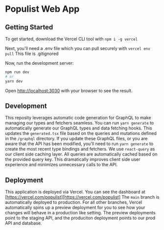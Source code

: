 # Populist Web App

## Getting Started

To get started, download the Vercel CLI tool with `npm i -g vercel`

Next, you'll need a .env file which you can pull securely with `vercel env pull` This file is .gitignored

Now, run the development server:

```bash
npm run dev
# or
yarn dev
```

Open [http://localhost:3030](http://localhost:3030) with your browser to see the result.

## Development

This reposity leverages automatic code generation for GraphQL to make managing our types and fetchers seamless. You can run `yarn generate` to automatically generate our GraphQL types and data fetching hooks. This updates the `generated.tsx` file based on the queries and mutations defined in the `/graphql` directory. If you update these GraphQL files, or you are aware that the API has been modified, you'll need to run `yarn generate` to create the most recent type bindings and fetchers. We use `react-query` as our client side caching layer. All queries are automatically cached based on the provided query key. This dramatically improves client side user experience and minimizes unnecessary calls to the API.

## Deployment

This application is deployed via Vercel. You can see the dashboard at [https://vercel.com/populist][https://vercel.com/populist]
The `main` branch is automatically deployed to production. For all other branches, Vercel automatically spins up a preview deployment for you to see how your changes will behave in a production like setting. The preview deployments point to the staging API, and the produciton deployment points to our prod API and database.
